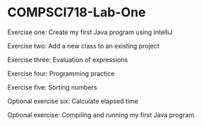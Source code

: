 # COMPSCI718-Lab-One

Exercise one: Create my first Java program using IntelliJ

Exercise two: Add a new class to an existing project

Exercise three: Evaluation of expressions

Exercise four: Programming practice

Exercise five: Sorting numbers

Optional exercise six: Calculate elapsed time

Optional exercise: Compiling and running my first Java program.
